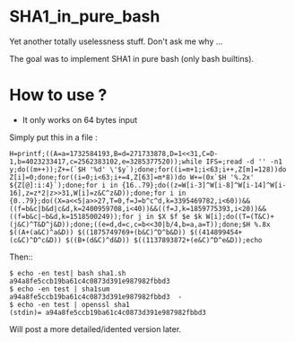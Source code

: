 # SHA1_in_pure_bash

Yet another totally uselessness stuff. Don't ask me why ... 

The goal was to implement SHA1 in pure bash (only bash builtins).


How to use ?
============

- It only works on 64 bytes input

Simply put this in a file :

    H=printf;((A=a=1732584193,B=d=271733878,D=1<<31,C=D-1,b=4023233417,c=2562383102,e=3285377520));while IFS=;read -d '' -n1 y;do((m++));Z+=(`$H '%d' \'$y`);done;for((i=m+1;i<63;i++,Z[m]=128))do Z[i]=0;done;for((i=0;i<63;i+=4,Z[63]=m*8))do W+=(0x`$H '%.2x' ${Z[@]:i:4}`);done;for i in {16..79};do((z=W[i-3]^W[i-8]^W[i-14]^W[i-16],z=z*2|z>>31,W[i]=z&C^z&D));done;for i in {0..79};do((X=a<<5|a>>27,T=0,f=J=b^c^d,k=3395469782,i<60))&&((f=b&c|b&d|c&d,k=2400959708,i<40))&&((f=J,k=1859775393,i<20))&&((f=b&c|~b&d,k=1518500249));for j in $X $f $e $k W[i];do((T=(T&C)+(j&C)^T&D^j&D));done;((e=d,d=c,c=b<<30|b/4,b=a,a=T));done;$H %.8x $((A+(a&C)^a&D)) $((1875749769+(b&C)^D^b&D)) $((414899454+(c&C)^D^c&D)) $((B+(d&C)^d&D)) $((1137893872+(e&C)^D^e&D));echo
    
Then::

    $ echo -en test| bash sha1.sh 
    a94a8fe5ccb19ba61c4c0873d391e987982fbbd3
    $ echo -en test | sha1sum 
    a94a8fe5ccb19ba61c4c0873d391e987982fbbd3  -
    $ echo -en test | openssl sha1
    (stdin)= a94a8fe5ccb19ba61c4c0873d391e987982fbbd3
    
Will post a more detailed/idented version later.
